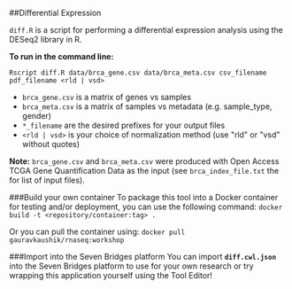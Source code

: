 ##Differential Expression
 
`diff.R` is a script for performing a differential expression analysis using the DESeq2 library in R.

**To run in the command line:** 

	Rscript diff.R data/brca_gene.csv data/brca_meta.csv csv_filename pdf_filename <rld | vsd>

- `brca_gene.csv` is a matrix of genes vs samples
- `brca_meta.csv` is a matrix of samples vs metadata (e.g. sample_type, gender)
- `*_filename` are the desired prefixes for your output files
- `<rld | vsd>` is your choice of normalization method (use "rld" or "vsd" without quotes)

**Note:** `brca_gene.csv` and `brca_meta.csv` were produced with Open Access TCGA Gene Quantification Data as the input (see `brca_index_file.txt` the for list of input files).

###Build your own container
To package this tool into a Docker container for testing and/or deployment, you can use the following command:
`docker build -t <repository/container:tag> .` 

Or you can pull the container using:
`docker pull gauravkaushik/rnaseq:workshop`

###Import into the Seven Bridges platform
You can import **`diff.cwl.json`** into the Seven Bridges platform to use for your own research or try wrapping this application yourself using the Tool Editor!
